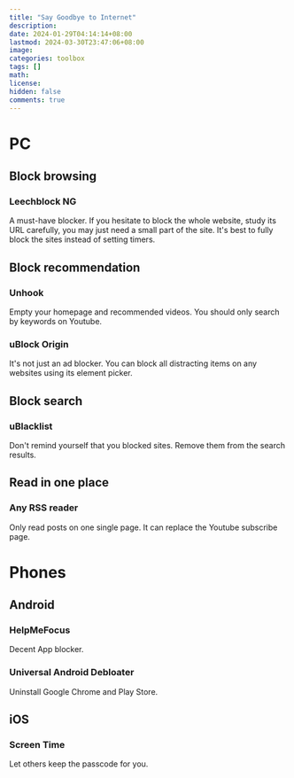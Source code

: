 ```yaml
---
title: "Say Goodbye to Internet"
description: 
date: 2024-01-29T04:14:14+08:00
lastmod: 2024-03-30T23:47:06+08:00
image: 
categories: toolbox
tags: []
math: 
license: 
hidden: false
comments: true
---
```


# PC
## Block browsing
### Leechblock NG
A must-have blocker. If you hesitate to block the whole website, study its URL carefully, you may just need a small part of the site. It's best to fully block the sites instead of setting timers.

## Block recommendation

### Unhook
Empty your homepage and recommended videos. You should only search by keywords on Youtube.

### uBlock Origin
It's not just an ad blocker. You can block all distracting items on any websites using its element picker.

## Block search 
### uBlacklist
Don't remind yourself that you blocked sites. Remove them from the search results.

## Read in one place 
### Any RSS reader 
Only read posts on one single page. It can replace the Youtube subscribe page.

# Phones 
## Android
### HelpMeFocus
Decent App blocker.

### Universal Android Debloater
Uninstall Google Chrome and Play Store.

## iOS
### Screen Time
Let others keep the passcode for you.



